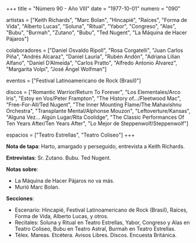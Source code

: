 +++
title = "Número 90 - Año VIII"
date = "1977-10-01"
numero = "090"

artistas = ["Keith Richards", "Marc Bolan", "Hincapié", "Raíces", "Forma de Vida", "Alberto Lucas", "Soluna", "Ritual", "Yabor", "Congreso", "Alas", "Bubu", "Burmah", "Zutano", "Bubu", "Ted Nugent", "La Máquina de Hacer Pájaros"] 

colaboradores = ["Daniel Osvaldo Ripoll", "Rosa Corgatelli", "Juan Carlos Piña", "Andrés Alcaraz", "Daniel Lauría", "Rubén Andón", "Adriana Lilian Alfano", "Daniel D’Almeida", "Carlos Pratto", "Alfredo Antonio Álvarez", "Margarita Volpi", "José Ángel Wolfman"]

eventos = ["Festival Latinoamericano de Rock (Brasil)"]

discos = ["Romantic Warrior/Return To Forever", "Los Elementales/Arco Iris", "Estoy en Vos/Peter Frampton", "The History of.../Fleetwood Mac", "Free-For-All/Ted Nugent", "The Inner Mounting Flame/The Mahavishnu Orchestra", "Transplante Mental/Alphonse Mouzon", "Leftoverture/Kansas", "Alguna Vez… Algún Lugar/Rita Coolidge", "The Classic Performances Of Ten Years After/Ten Years After", "Lo Mejor de Steppenwolf/Steppenwolf"]

espacios = ["Teatro Estrellas", "Teatro Coliseo"]
+++

**Nota de tapa**: Harto, amargado y perseguido, entrevista a Keith Richards.

**Entrevistas**: Sr. Zutano. Bubu. Ted Nugent.

**Notas sobre**:

- La Máquina de Hacer Pájaros no va más. 
- Murió Marc Bolan.

**Secciones**:

- Escenario: Hincapié, Festival Latinoamericano de Rock (Brasil), Raíces, Forma de Vida, Alberto Lucas, y otros.
- Recitales: Soluna y Ritual en Teatro Estrellas, Yabor, Congreso y Alas en Teatro Coliseo, Bubu en Teatro Astral, Burmah en Teatro Estrellas.
- Télex. Mareas. Etcétera. Avisos Libres. Discos. Encuesta Británica. 

